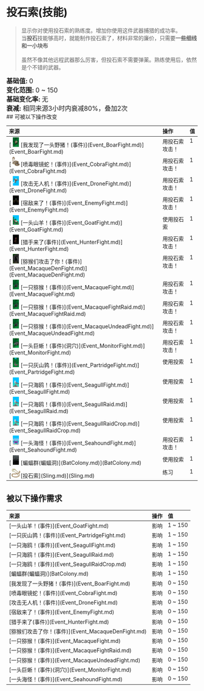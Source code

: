 # 投石索(技能)  
> 显示你对使用投石索的熟练度。增加你使用这件武‍器捕猎的成功率。  
> 当<b>投石</b>技能够高时，就能制作投石索了，材料非常的廉价，只需要<b>一些细线和一小块布</b><br><br>虽然不像其他远程武‍器那么厉害，但投石索不需要弹薬。熟练使用后，依然是个不错的武‍器。  
  
<div style="font-size:1.2em"><b>基础值: </b> 0 </div>  
<div style="font-size:1.2em"><b>变化范围: </b> 0 ~ 150 </div>  
<div style="font-size:1.2em"><b>基础变化率: </b> 无 </div>  
<div style="font-size:1.2em"><b>衰减: </b>相同来源<font data-toggle="tooltip" data-placement="top" title="12TP">3小时</font>内衰减80%，叠加2次 </div>  
## 可被以下操作改变  
<table class="table table-bordered" data-toggle="table"  ><thead style=""><tr ><th  style="text-align:left;vertical-align:top;"  >来源</th><th  style="text-align:left;vertical-align:top;"  >操作</th><th  style="text-align:left;vertical-align:top;"  data-sortable="true"  >值</th></tr></thead><tr ><td  style="text-align:left;vertical-align:top;"  >[<div style="width:25px;display:inline-block;text-align:center"><img decoding="async" src="../wiki/Sprite/BoarEvent.png" href="a.md" style="max-width:25px;max-height:25px;"></div>[我发现了一头野猪！(事件)](Event_BoarFight.md)](Event_BoarFight.md)</td><td  style="text-align:left;vertical-align:top;"  >用投石索攻击！</td><td  style="text-align:left;vertical-align:top;"  >1</td></tr><tr ><td  style="text-align:left;vertical-align:top;"  >[<div style="width:25px;display:inline-block;text-align:center"><img decoding="async" src="../wiki/Sprite/SpittingCobra.png" href="a.md" style="max-width:25px;max-height:25px;"></div>[喷毒眼镜蛇！(事件)](Event_CobraFight.md)](Event_CobraFight.md)</td><td  style="text-align:left;vertical-align:top;"  >用投石索攻击！</td><td  style="text-align:left;vertical-align:top;"  >1</td></tr><tr ><td  style="text-align:left;vertical-align:top;"  >[<div style="width:25px;display:inline-block;text-align:center"><img decoding="async" src="../wiki/Sprite/Drone.png" href="a.md" style="max-width:25px;max-height:25px;"></div>[攻击无人机！(事件)](Event_DroneFight.md)](Event_DroneFight.md)</td><td  style="text-align:left;vertical-align:top;"  >用投石索攻击！</td><td  style="text-align:left;vertical-align:top;"  >1</td></tr><tr ><td  style="text-align:left;vertical-align:top;"  >[<div style="width:25px;display:inline-block;text-align:center"><img decoding="async" src="../wiki/Sprite/Enemy.png" href="a.md" style="max-width:25px;max-height:25px;"></div>[宿敌来了！(事件)](Event_EnemyFight.md)](Event_EnemyFight.md)</td><td  style="text-align:left;vertical-align:top;"  >用投石索攻击！</td><td  style="text-align:left;vertical-align:top;"  >1</td></tr><tr ><td  style="text-align:left;vertical-align:top;"  >[<div style="width:25px;display:inline-block;text-align:center"><img decoding="async" src="../wiki/Sprite/GoatEvent.png" href="a.md" style="max-width:25px;max-height:25px;"></div>[一头山羊！(事件)](Event_GoatFight.md)](Event_GoatFight.md)</td><td  style="text-align:left;vertical-align:top;"  >使用投石索</td><td  style="text-align:left;vertical-align:top;"  >1</td></tr><tr ><td  style="text-align:left;vertical-align:top;"  >[<div style="width:25px;display:inline-block;text-align:center"><img decoding="async" src="../wiki/Sprite/Hunter.png" href="a.md" style="max-width:25px;max-height:25px;"></div>[猎手来了(事件)](Event_HunterFight.md)](Event_HunterFight.md)</td><td  style="text-align:left;vertical-align:top;"  >用投石索攻击！</td><td  style="text-align:left;vertical-align:top;"  >1</td></tr><tr ><td  style="text-align:left;vertical-align:top;"  >[<div style="width:25px;display:inline-block;text-align:center"><img decoding="async" src="../wiki/Sprite/MacaqueDen.png" href="a.md" style="max-width:25px;max-height:25px;"></div>[猕猴们攻击了你！(事件)](Event_MacaqueDenFight.md)](Event_MacaqueDenFight.md)</td><td  style="text-align:left;vertical-align:top;"  >用投石索攻击！</td><td  style="text-align:left;vertical-align:top;"  >1</td></tr><tr ><td  style="text-align:left;vertical-align:top;"  >[<div style="width:25px;display:inline-block;text-align:center"><img decoding="async" src="../wiki/Sprite/MacaqueEvent.png" href="a.md" style="max-width:25px;max-height:25px;"></div>[一只猕猴！(事件)](Event_MacaqueFight.md)](Event_MacaqueFight.md)</td><td  style="text-align:left;vertical-align:top;"  >用投石索攻击！</td><td  style="text-align:left;vertical-align:top;"  >1</td></tr><tr ><td  style="text-align:left;vertical-align:top;"  >[<div style="width:25px;display:inline-block;text-align:center"><img decoding="async" src="../wiki/Sprite/MacaqueEvent.png" href="a.md" style="max-width:25px;max-height:25px;"></div>[一只猕猴！(事件)](Event_MacaqueFightRaid.md)](Event_MacaqueFightRaid.md)</td><td  style="text-align:left;vertical-align:top;"  >用投石索攻击！</td><td  style="text-align:left;vertical-align:top;"  >1</td></tr><tr ><td  style="text-align:left;vertical-align:top;"  >[<div style="width:25px;display:inline-block;text-align:center"><img decoding="async" src="../wiki/Sprite/MacaqueEvent.png" href="a.md" style="max-width:25px;max-height:25px;"></div>[一只猕猴！(事件)](Event_MacaqueUndeadFight.md)](Event_MacaqueUndeadFight.md)</td><td  style="text-align:left;vertical-align:top;"  >用投石索攻击！</td><td  style="text-align:left;vertical-align:top;"  >1</td></tr><tr ><td  style="text-align:left;vertical-align:top;"  >[<div style="width:25px;display:inline-block;text-align:center"><img decoding="async" src="../wiki/Sprite/MonitorEvent.png" href="a.md" style="max-width:25px;max-height:25px;"></div>[一头巨蜥！(事件)(洞穴)](Event_MonitorFight.md)](Event_MonitorFight.md)</td><td  style="text-align:left;vertical-align:top;"  >用投石索攻击！</td><td  style="text-align:left;vertical-align:top;"  >1</td></tr><tr ><td  style="text-align:left;vertical-align:top;"  >[<div style="width:25px;display:inline-block;text-align:center"><img decoding="async" src="../wiki/Sprite/PartridgeEvent.png" href="a.md" style="max-width:25px;max-height:25px;"></div>[一只灰山鹑！(事件)](Event_PartridgeFight.md)](Event_PartridgeFight.md)</td><td  style="text-align:left;vertical-align:top;"  >使用投索</td><td  style="text-align:left;vertical-align:top;"  >1</td></tr><tr ><td  style="text-align:left;vertical-align:top;"  >[<div style="width:25px;display:inline-block;text-align:center"><img decoding="async" src="../wiki/Sprite/Seagull.png" href="a.md" style="max-width:25px;max-height:25px;"></div>[一只海鸥！(事件)](Event_SeagullFight.md)](Event_SeagullFight.md)</td><td  style="text-align:left;vertical-align:top;"  >使用投索</td><td  style="text-align:left;vertical-align:top;"  >1</td></tr><tr ><td  style="text-align:left;vertical-align:top;"  >[<div style="width:25px;display:inline-block;text-align:center"><img decoding="async" src="../wiki/Sprite/Seagull.png" href="a.md" style="max-width:25px;max-height:25px;"></div>[一只海鸥！(事件)](Event_SeagullRaid.md)](Event_SeagullRaid.md)</td><td  style="text-align:left;vertical-align:top;"  >使用投索</td><td  style="text-align:left;vertical-align:top;"  >1</td></tr><tr ><td  style="text-align:left;vertical-align:top;"  >[<div style="width:25px;display:inline-block;text-align:center"><img decoding="async" src="../wiki/Sprite/Seagull.png" href="a.md" style="max-width:25px;max-height:25px;"></div>[一只海鸥！(事件)](Event_SeagullRaidCrop.md)](Event_SeagullRaidCrop.md)</td><td  style="text-align:left;vertical-align:top;"  >使用投索</td><td  style="text-align:left;vertical-align:top;"  >1</td></tr><tr ><td  style="text-align:left;vertical-align:top;"  >[<div style="width:25px;display:inline-block;text-align:center"><img decoding="async" src="../wiki/Sprite/Seahound.png" href="a.md" style="max-width:25px;max-height:25px;"></div>[一头海怪！(事件)](Event_SeahoundFight.md)](Event_SeahoundFight.md)</td><td  style="text-align:left;vertical-align:top;"  >用投石索攻击！</td><td  style="text-align:left;vertical-align:top;"  >1</td></tr><tr ><td  style="text-align:left;vertical-align:top;"  >[<div style="width:25px;display:inline-block;text-align:center"><img decoding="async" src="../wiki/Sprite/BatColony.png" href="a.md" style="max-width:25px;max-height:25px;"></div>[蝙蝠群(蝙蝠洞)](BatColony.md)](BatColony.md)</td><td  style="text-align:left;vertical-align:top;"  >使用投索</td><td  style="text-align:left;vertical-align:top;"  >1</td></tr><tr ><td  style="text-align:left;vertical-align:top;"  >[<div style="width:25px;display:inline-block;text-align:center"><img decoding="async" src="../wiki/Sprite/Sling.png" href="a.md" style="max-width:25px;max-height:25px;"></div>[投石索](Sling.md)](Sling.md)</td><td  style="text-align:left;vertical-align:top;"  >练习</td><td  style="text-align:left;vertical-align:top;"  >1</td></tr></tbody></table>  
  
## 被以下操作需求  
<table class="table table-bordered" data-toggle="table"  ><thead style=""><tr ><th  style="text-align:left;vertical-align:top;"  >来源</th><th  style="text-align:left;vertical-align:top;"  >操作</th><th  style="text-align:left;vertical-align:top;"  >值</th></tr></thead><tr ><td  style="text-align:left;vertical-align:top;"  >[一头山羊！(事件)](Event_GoatFight.md)</td><td  style="text-align:left;vertical-align:top;"  >影响</td><td  style="text-align:left;vertical-align:top;"  >1 ~ 150</td></tr><tr ><td  style="text-align:left;vertical-align:top;"  >[一只灰山鹑！(事件)](Event_PartridgeFight.md)</td><td  style="text-align:left;vertical-align:top;"  >影响</td><td  style="text-align:left;vertical-align:top;"  >1 ~ 150</td></tr><tr ><td  style="text-align:left;vertical-align:top;"  >[一只海鸥！(事件)](Event_SeagullFight.md)</td><td  style="text-align:left;vertical-align:top;"  >影响</td><td  style="text-align:left;vertical-align:top;"  >1 ~ 150</td></tr><tr ><td  style="text-align:left;vertical-align:top;"  >[一只海鸥！(事件)](Event_SeagullRaid.md)</td><td  style="text-align:left;vertical-align:top;"  >影响</td><td  style="text-align:left;vertical-align:top;"  >1 ~ 150</td></tr><tr ><td  style="text-align:left;vertical-align:top;"  >[一只海鸥！(事件)](Event_SeagullRaidCrop.md)</td><td  style="text-align:left;vertical-align:top;"  >影响</td><td  style="text-align:left;vertical-align:top;"  >1 ~ 150</td></tr><tr ><td  style="text-align:left;vertical-align:top;"  >[蝙蝠群(蝙蝠洞)](BatColony.md)</td><td  style="text-align:left;vertical-align:top;"  >影响</td><td  style="text-align:left;vertical-align:top;"  >1 ~ 150</td></tr><tr ><td  style="text-align:left;vertical-align:top;"  >[我发现了一头野猪！(事件)](Event_BoarFight.md)</td><td  style="text-align:left;vertical-align:top;"  >影响</td><td  style="text-align:left;vertical-align:top;"  >0 ~ 150</td></tr><tr ><td  style="text-align:left;vertical-align:top;"  >[喷毒眼镜蛇！(事件)](Event_CobraFight.md)</td><td  style="text-align:left;vertical-align:top;"  >影响</td><td  style="text-align:left;vertical-align:top;"  >0 ~ 150</td></tr><tr ><td  style="text-align:left;vertical-align:top;"  >[攻击无人机！(事件)](Event_DroneFight.md)</td><td  style="text-align:left;vertical-align:top;"  >影响</td><td  style="text-align:left;vertical-align:top;"  >0 ~ 150</td></tr><tr ><td  style="text-align:left;vertical-align:top;"  >[宿敌来了！(事件)](Event_EnemyFight.md)</td><td  style="text-align:left;vertical-align:top;"  >影响</td><td  style="text-align:left;vertical-align:top;"  >0 ~ 150</td></tr><tr ><td  style="text-align:left;vertical-align:top;"  >[猎手来了(事件)](Event_HunterFight.md)</td><td  style="text-align:left;vertical-align:top;"  >影响</td><td  style="text-align:left;vertical-align:top;"  >0 ~ 150</td></tr><tr ><td  style="text-align:left;vertical-align:top;"  >[猕猴们攻击了你！(事件)](Event_MacaqueDenFight.md)</td><td  style="text-align:left;vertical-align:top;"  >影响</td><td  style="text-align:left;vertical-align:top;"  >0 ~ 150</td></tr><tr ><td  style="text-align:left;vertical-align:top;"  >[一只猕猴！(事件)](Event_MacaqueFight.md)</td><td  style="text-align:left;vertical-align:top;"  >影响</td><td  style="text-align:left;vertical-align:top;"  >0 ~ 150</td></tr><tr ><td  style="text-align:left;vertical-align:top;"  >[一只猕猴！(事件)](Event_MacaqueFightRaid.md)</td><td  style="text-align:left;vertical-align:top;"  >影响</td><td  style="text-align:left;vertical-align:top;"  >0 ~ 150</td></tr><tr ><td  style="text-align:left;vertical-align:top;"  >[一只猕猴！(事件)](Event_MacaqueUndeadFight.md)</td><td  style="text-align:left;vertical-align:top;"  >影响</td><td  style="text-align:left;vertical-align:top;"  >0 ~ 150</td></tr><tr ><td  style="text-align:left;vertical-align:top;"  >[一头巨蜥！(事件)(洞穴)](Event_MonitorFight.md)</td><td  style="text-align:left;vertical-align:top;"  >影响</td><td  style="text-align:left;vertical-align:top;"  >0 ~ 150</td></tr><tr ><td  style="text-align:left;vertical-align:top;"  >[一头海怪！(事件)](Event_SeahoundFight.md)</td><td  style="text-align:left;vertical-align:top;"  >影响</td><td  style="text-align:left;vertical-align:top;"  >0 ~ 150</td></tr></tbody></table>  
  


<script>document.title="投石索(技能) - 卡牌生存百科 Card Survival Wiki";</script>